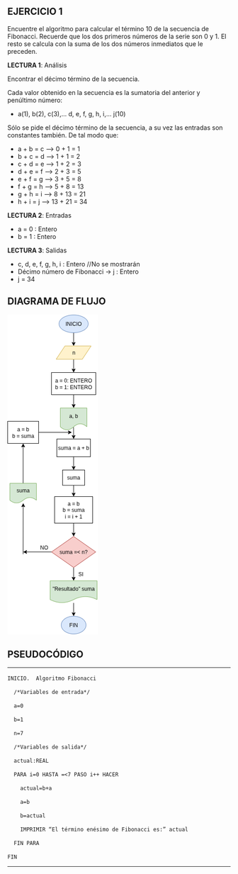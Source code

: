 ## EJERCICIO 1

Encuentre el algoritmo para calcular el término 10 de la secuencia de Fibonacci. Recuerde que los dos primeros números de la serie son 0 y 1. El resto se calcula con la suma de los dos números inmediatos que le preceden.

**LECTURA 1**: Análisis

Encontrar el décimo término de la secuencia.

Cada valor obtenido en la secuencia es la sumatoria del anterior y penúltimo número:
* a(1), b(2), c(3),... d, e, f, g, h, i,... j(10)

Sólo se pide el décimo término de la secuencia, a su vez las entradas son constantes también.
De tal modo que:
* a + b = c   —> 0 + 1 = 1
* b + c = d  —> 1 + 1 = 2
* c + d = e  —> 1 + 2 = 3
* d + e = f  —> 2 + 3 = 5
* e + f = g  —> 3 + 5 = 8
* f + g = h  —> 5 + 8 = 13
* g + h = i   —> 8 + 13 = 21
* h + i = j  —> 13 + 21 = 34

**LECTURA 2**: Entradas

* a = 0 : Entero
* b = 1 : Entero

**LECTURA 3**: Salidas

* c, d, e, f, g, h, i : Entero  //No se mostrarán
* Décimo número de Fibonacci -> j : Entero
* j = 34

## DIAGRAMA DE FLUJO

![DIAGRAMA DEL EJERCICIO 1](/ejercicio1/EJERCICIO1-PRACTICA5-FP-2026-1.drawio.png)

## PSEUDOCÓDIGO

---

`INICIO.  Algoritmo Fibonacci`

`  /*Variables de entrada*/`

`  a=0`

`  b=1`

`  n=7`

`  /*Variables de salida*/`

`  actual:REAL`

`  PARA i=0 HASTA =<7 PASO i++ HACER`

`    actual=b+a`

`    a=b`

`    b=actual`

`    IMPRIMIR “El término enésimo de Fibonacci es:” actual`

`  FIN PARA`

`FIN`

---
